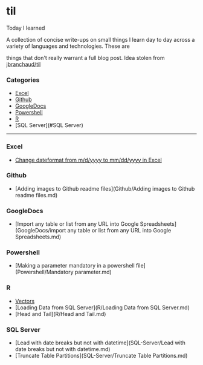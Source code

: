 # til
Today I learned<br>

A collection of concise write-ups on small things I learn day to day across a variety of languages and technologies. These are 

things that don't really warrant a full blog post.   Idea stolen from <a href="https://github.com/jbranchaud/til">jbranchaud/til</a>


### Categories

* [Excel](#Excel)
* [Github](#Github)
* [GoogleDocs](#GoogleDocs)
* [Powershell](#Powershel)
* [R](#R)
* [SQL Server](#SQL Server)

---

### Excel
- [Change dateformat from m/d/yyyy to mm/dd/yyyy in Excel](Office/Excel/ChangeDateformatInExcel.md)

### Github
- [Adding images to Github readme files](Github/Adding images to Github readme files.md)
 
### GoogleDocs
- [Import any table or list from any URL into Google Spreadsheets](GoogleDocs/import any table or list from any URL into Google Spreadsheets.md)

### Powershell
- [Making a parameter mandatory in a powershell file](Powershell/Mandatory parameter.md)


### R
- [Vectors](R/Vectors.md)
- [Loading Data from SQL Server](R/Loading Data from SQL Server.md)
- [Head and Tail](R/Head and Tail.md)


### SQL Server
- [Lead with date breaks but not with datetime](SQL-Server/Lead with date breaks but not with datetime.md)
- [Truncate Table Partitions](SQL-Server/Truncate Table Partitions.md)
